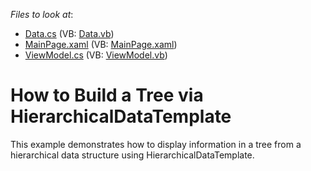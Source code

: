 <!-- default file list -->
*Files to look at*:

* [Data.cs](./CS/HierarchicalDataTemplateMode.SL/Data/Data.cs) (VB: [Data.vb](./VB/HierarchicalDataTemplateMode.SL/Data/Data.vb))
* [MainPage.xaml](./CS/HierarchicalDataTemplateMode.SL/MainPage.xaml) (VB: [MainPage.xaml](./VB/HierarchicalDataTemplateMode.SL/MainPage.xaml))
* [ViewModel.cs](./CS/HierarchicalDataTemplateMode.SL/ViewModel.cs) (VB: [ViewModel.vb](./VB/HierarchicalDataTemplateMode.SL/ViewModel.vb))
<!-- default file list end -->
# How to Build a Tree via HierarchicalDataTemplate


<p>This example demonstrates how to display information in a tree from a hierarchical data structure using HierarchicalDataTemplate.</p><br />


<br/>


